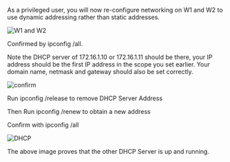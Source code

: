 As a privileged user, you will now re-configure networking on W1 and W2 to use dynamic addressing rather than static addresses.

![W1 and W2](https://user-images.githubusercontent.com/71106886/162988161-0f3b60c6-16ad-4a0f-b54b-34303b86ac58.png)

Confirmed by ipconfig /all.  

Note the DHCP server of 172.16.1.10 or 172.16.1.11 should be there, your IP address should be the first IP address in the scope you set earlier.  Your domain name, netmask and gateway should also be set correctly.

![confirm](https://user-images.githubusercontent.com/71106886/162989103-f3df26b2-f6ff-46d6-9a40-3640c54e3556.png)

Run ipconfig /release to remove DHCP Server Address

Then Run ipconfig /renew to obtain a new address

Confirm with ipconfig /all

![DHCP](https://user-images.githubusercontent.com/71106886/165183574-be95a3e6-360d-4421-b61c-7d89e0939ed1.PNG)

The above image proves that the other DHCP Server is up and running.
